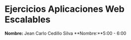 # Ejercicios Aplicaciones Web Escalables
 
**Nombre:** Jean Carlo Cedillo Silva
**Nombre:**5:00 - 6:00
